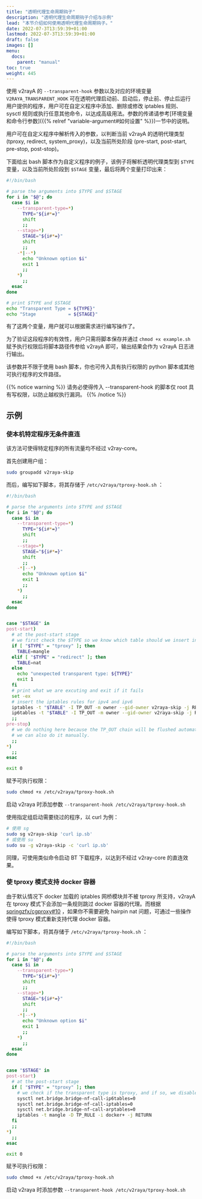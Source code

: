 ```yaml
---
title: "透明代理生命周期钩子"
description: "透明代理生命周期钩子介绍与示例"
lead: "本节介绍如何使用透明代理生命周期钩子。"
date: 2022-07-3T13:59:39+01:00
lastmod: 2022-07-3T13:59:39+01:00
draft: false
images: []
menu:
  docs:
    parent: "manual"
toc: true
weight: 445
---
```


使用 v2rayA 的 `--transparent-hook` 参数以及对应的环境变量 `V2RAYA_TRANSPARENT_HOOK` 可在透明代理启动前、启动后，停止前、停止后运行用户提供的程序，用户可在自定义程序中添加、删除或修改 iptables 规则、sysctl 规则或执行任意其他命令，以达成高级用法。参数的传递请参考[环境变量和命令行参数]({{% relref "variable-argument#如何设置" %}})一节中的说明。

用户可在自定义程序中解析传入的参数，以判断当前 v2rayA 的透明代理类型 (tproxy, redirect, system_proxy)，以及当前所处阶段 (pre-start, post-start, pre-stop, post-stop)。

下面给出 bash 脚本作为自定义程序的例子，该例子将解析透明代理类型到 `$TYPE` 变量，以及当前所处阶段到 `$STAGE` 变量，最后将两个变量打印出来：

```bash
#!/bin/bash

# parse the arguments into $TYPE and $STAGE
for i in "$@"; do
  case $i in
    --transparent-type=*)
      TYPE="${i#*=}"
      shift
      ;;
    --stage=*)
      STAGE="${i#*=}"
      shift
      ;;
    -*|--*)
      echo "Unknown option $i"
      exit 1
      ;;
    *)
      ;;
  esac
done

# print $TYPE and $STAGE
echo "Transparent Type = ${TYPE}"
echo "Stage            = ${STAGE}"
```

有了这两个变量，用户就可以根据需求进行编写操作了。

为了验证这段程序的有效性，用户只需将脚本保存并通过 `chmod +x example.sh` 赋予执行权限后将脚本路径传参给 v2rayA 即可，输出结果会作为 v2rayA 日志进行输出。

该参数并不限于使用 bash 脚本，你也可传入具有执行权限的 python 脚本或其他可执行程序的文件路径。

{{% notice warning %}}
请务必使得传入 --transparent-hook 的脚本仅 root 具有写权限，以防止越权执行漏洞。
{{% /notice %}}

## 示例

### 使本机特定程序无条件直连

该方法可使得特定程序的所有流量均不经过 v2ray-core。

首先创建用户组：

```bash
sudo groupadd v2raya-skip
```

而后，编写如下脚本，将其存储于 `/etc/v2raya/tproxy-hook.sh` ：

```bash
#!/bin/bash

# parse the arguments into $TYPE and $STAGE
for i in "$@"; do
  case $i in
    --transparent-type=*)
      TYPE="${i#*=}"
      shift
      ;;
    --stage=*)
      STAGE="${i#*=}"
      shift
      ;;
    -*|--*)
      echo "Unknown option $i"
      exit 1
      ;;
    *)
      ;;
  esac
done


case "$STAGE" in
post-start)
  # at the post-start stage
  # we first check the $TYPE so we know which table should we insert into
  if [ "$TYPE" = "tproxy" ]; then
    TABLE=mangle
  elif [ "$TYPE" = "redirect" ]; then
    TABLE=nat
  else
    echo "unexpected transparent type: ${TYPE}"
    exit 1
  fi
  # print what we are excuting and exit if it fails
  set -ex
  # insert the iptables rules for ipv4 and ipv6
  iptables -t "$TABLE" -I TP_OUT -m owner --gid-owner v2raya-skip -j RETURN
  ip6tables -t "$TABLE" -I TP_OUT -m owner --gid-owner v2raya-skip -j RETURN
  ;;
pre-stop)
  # we do nothing here because the TP_OUT chain will be flushed automatically by v2rayA.
  # we can also do it manually.
  ;;
*)
  ;;
esac

exit 0
```

赋予可执行权限：

```bash
sudo chmod +x /etc/v2raya/tproxy-hook.sh
```

启动 v2raya 时添加参数 `--transparent-hook /etc/v2raya/tproxy-hook.sh`

使用指定组启动需要绕过的程序，以 curl 为例：

```bash
# 使用 sg
sudo sg v2raya-skip 'curl ip.sb'
# 或使用 su
sudo su -g v2raya-skip -c 'curl ip.sb'
```

同理，可使用类似命令启动 BT 下载程序，以达到不经过 v2ray-core 的直连效果。

### 使 tproxy 模式支持 docker 容器

由于默认情况下 docker 加载的 iptables 网桥模块并不被 tproxy 所支持，v2rayA 在 tproxy 模式下会添加一条规则跳过 docker 容器的代理。而根据 [springzfx/cgproxy#10](https://github.com/springzfx/cgproxy/issues/10#issuecomment-673437557) ，如果你不需要避免 hairpin nat 问题，可通过一些操作使得 tproxy 模式重新支持代理 docker 容器。

编写如下脚本，将其存储于 `/etc/v2raya/tproxy-hook.sh` ：

```bash
#!/bin/bash

# parse the arguments into $TYPE and $STAGE
for i in "$@"; do
  case $i in
    --transparent-type=*)
      TYPE="${i#*=}"
      shift
      ;;
    --stage=*)
      STAGE="${i#*=}"
      shift
      ;;
    -*|--*)
      echo "Unknown option $i"
      exit 1
      ;;
    *)
      ;;
  esac
done


case "$STAGE" in
post-start)
  # at the post-start stage
  if [ "$TYPE" = "tproxy" ]; then
    # we check if the transparent type is tproxy, and if so, we disable the bridge netfilter call and remove the docker rule in the TP_RULE chain.
    sysctl net.bridge.bridge-nf-call-ip6tables=0
    sysctl net.bridge.bridge-nf-call-iptables=0
    sysctl net.bridge.bridge-nf-call-arptables=0
    iptables -t mangle -D TP_RULE -i docker+ -j RETURN
  fi
  ;;
*)
  ;;
esac

exit 0
```

赋予可执行权限：

```bash
sudo chmod +x /etc/v2raya/tproxy-hook.sh
```

启动 v2raya 时添加参数 `--transparent-hook /etc/v2raya/tproxy-hook.sh`
